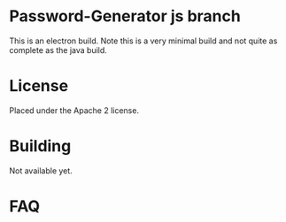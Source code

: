 # Password-Generator js branch
This is an electron build. Note this is a very minimal build and not quite as
complete as the java build.

# License
Placed under the Apache 2 license.

# Building
Not available yet.


# FAQ
